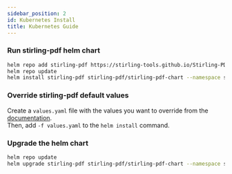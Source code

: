```yaml
---
sidebar_position: 2
id: Kubernetes Install
title: Kubernetes Guide
---
```


### Run stirling-pdf helm chart

```bash
helm repo add stirling-pdf https://stirling-tools.github.io/Stirling-PDF-chart
helm repo update
helm install stirling-pdf stirling-pdf/stirling-pdf-chart --namespace stirling-pdf --create-namespace
```

### Override stirling-pdf default values

Create a `values.yaml` file with the values you want to override from the [documentation](https://github.com/Stirling-Tools/Stirling-PDF-chart/tree/main/charts/stirling-pdf).  
Then, add `-f values.yaml` to the `helm install` command.

### Upgrade the helm chart

```bash
helm repo update
helm upgrade stirling-pdf stirling-pdf/stirling-pdf-chart --namespace stirling-pdf --reuse-values
```
